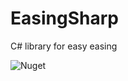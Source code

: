 # EasingSharp
C# library for easy easing

![Nuget](https://img.shields.io/nuget/dt/EasingSharp?color=%234197cc&label=Download&style=for-the-badge)
